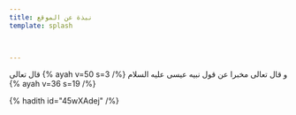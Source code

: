 ```yaml
---
title: نبذة عن الموقع
template: splash


  
---
```



قال تعالى  {% ayah v=50 s=3 /%}  و قال تعالى مخبرا عن قول نبيه عيسى  عليه السلام {% ayah v=36 s=19 /%}

{% hadith  id="45wXAdej" /%}

<!--stackedit_data:
eyJoaXN0b3J5IjpbLTg4ODUxMDQyNCw4MTQxNzk0MTcsNjg0Mj
k0MjUwLC00NzA1NTY5NDYsMTI1MjU4MjQzMCwtODkwMDYyNDg3
LDMwMzc0MTQxNF19
-->